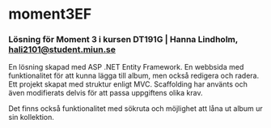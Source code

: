 # moment3EF

### Lösning för Moment 3 i kursen DT191G | Hanna Lindholm, hali2101@student.miun.se

En lösning skapad med ASP .NET Entity Framework. En webbsida med funktionalitet för att kunna lägga till album, men också redigera och radera.
Ett projekt skapat med struktur enligt MVC. Scaffolding har använts och även modifierats delvis för att passa uppgiftens olika krav.

Det finns också funktionalitet med sökruta och möjlighet att låna ut album ur sin kollektion.
